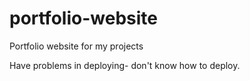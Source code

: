 # portfolio-website
Portfolio website for my projects

Have problems in deploying- don't know how to deploy.

